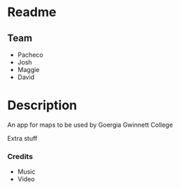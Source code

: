 # Readme
## Team
* Pacheco
* Josh
* Maggie
* David



# Description
An app for maps
to be used by Goergia Gwinnett College


Extra stuff

### Credits
* Music
* Video
<!-- End of File -->

